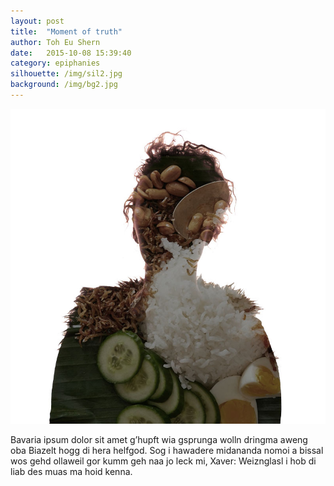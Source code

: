 ```yaml
---
layout: post
title:  "Moment of truth"
author: Toh Eu Shern
date:   2015-10-08 15:39:40
category: epiphanies
silhouette: /img/sil2.jpg
background: /img/bg2.jpg
---
```


![Picture 1](/img/1.jpg)

Bavaria ipsum dolor sit amet g’hupft wia gsprunga wolln dringma aweng oba Biazelt hogg di hera helfgod. Sog i hawadere midananda nomoi a bissal wos gehd ollaweil gor kumm geh naa jo leck mi, Xaver: Weiznglasl i hob di liab des muas ma hoid kenna.
